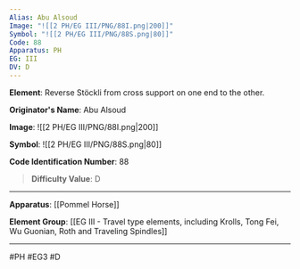 ```yaml
---
Alias: Abu Alsoud
Image: "![[2 PH/EG III/PNG/88I.png|200]]"
Symbol: "![[2 PH/EG III/PNG/88S.png|80]]"
Code: 88
Apparatus: PH
EG: III
DV: D
---
```

**Element**: Reverse Stöckli from cross support on one end to the other.

**Originator's Name**: Abu Alsoud

**Image**:
![[2 PH/EG III/PNG/88I.png|200]]

**Symbol**:
![[2 PH/EG III/PNG/88S.png|80]]

**Code Identification Number**: 88

>**Difficulty Value**: D

___
**Apparatus**: [[Pommel Horse]]

**Element Group**: [[EG III - Travel type elements, including Krolls, Tong Fei, Wu Guonian, Roth and Traveling Spindles]]
___
#PH #EG3 #D
